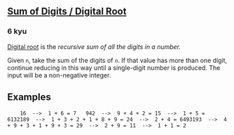 <h2><a href=https://www.codewars.com/kata/541c8630095125aba6000c00/train/csharp target="_blank">Sum of Digits / Digital Root</a></h2><h3>6 kyu</h3><p><a href="https://en.wikipedia.org/wiki/Digital_root" data-turbolinks="false" target="_blank">Digital root</a> is the <em>recursive sum of all the digits in a number.</em></p><p>Given <code>n</code>, take the sum of the digits of <code>n</code>. If that value has more than one digit, continue reducing in this way until a single-digit number is produced. The input will be a non-negative integer.</p><h2 id="examples">Examples</h2><pre><code>    16  --&gt;  1 + 6 = 7   942  --&gt;  9 + 4 + 2 = 15  --&gt;  1 + 5 = 6132189  --&gt;  1 + 3 + 2 + 1 + 8 + 9 = 24  --&gt;  2 + 4 = 6493193  --&gt;  4 + 9 + 3 + 1 + 9 + 3 = 29  --&gt;  2 + 9 = 11  --&gt;  1 + 1 = 2</code></pre>